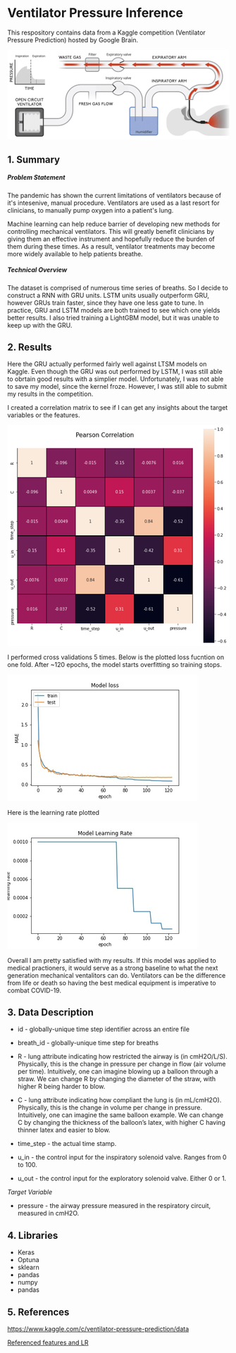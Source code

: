 # Ventilator Pressure Inference 


This respository contains data from a Kaggle competition 
(Ventilator Pressure Prediction) hosted by Google Brain.

![Loss Function](https://github.com/victorvvu/Google_Ventilator_RNN/blob/main/data_set_imgs/vent_gif.gif?raw=true)

## 1. Summary 

##### Problem Statement

The pandemic has shown the current limitations of ventilators because of it's intesenive, manual procedure. 
Ventilators are used as a last resort for clinicians, to manually pump oxygen into a patient's lung. 


Machine learning can help reduce barrier of developing new methods for controlling mechanical ventilators. 
This will greatly benefit clinicians by giving them an effective instrument and hopefully reduce the burden of them during these times.
As a result, ventilator treatments may become more widely available to help patients breathe.

##### Technical Overview
The dataset is comprised of numerous time series of breaths. So I decide to construct a RNN with GRU units. LSTM units usually outperform GRU, however
GRUs train faster, since they have one less gate to tune. In practice, GRU and LSTM models are both trained to see which one yields better results. I also tried training a LightGBM model, but it was unable to keep up with the GRU.

## 2. Results
Here the GRU actually performed fairly well against LTSM models on Kaggle. Even though the GRU was out performed by LSTM, I was still able to obrtain good results with a simplier model. Unfortunately, I was not able to save my model, since the kernel froze. However, I was still able to submit my results in the competition. 

I created a correlation matrix to see if I can get any insights about the target variables or the features.

![corr](https://github.com/victorvvu/Google_Ventilator_RNN/blob/main/data_set_imgs/correlation_feat.png?raw=true)

I performed cross validations 5 times. Below is the plotted loss fucntion on one fold. After ~120 epochs, the model starts overfitting so training stops.


![Loss Function](https://github.com/victorvvu/Google_Ventilator_RNN/blob/main/data_set_imgs/fig%20(3).jpg?raw=true)

Here is the learning rate plotted


![Learning Rate](https://github.com/victorvvu/Google_Ventilator_RNN/blob/main/data_set_imgs/fig2%20(1).jpg?raw=true)

 
Overall I am pretty satisfied with my results. If this model was applied to medical practioners, it would serve as a strong baseline to what the next generation mechanical ventalitors can do. Ventilators can be the difference from life or death so having the best medical equipment is imperative to combat COVID-19.
 
## 3. Data Description

- id - globally-unique time step identifier across an entire file

- breath_id - globally-unique time step for breaths

- R - lung attribute indicating how restricted the airway is (in cmH2O/L/S). Physically, this is the change in pressure per change in flow (air volume per time). Intuitively, one can imagine blowing up a balloon through a straw. We can change R by changing the diameter of the straw, with higher R being harder to blow.

- C - lung attribute indicating how compliant the lung is (in mL/cmH2O). Physically, this is the change in volume per change in pressure. Intuitively, one can imagine the same balloon example. We can change C by changing the thickness of the balloon’s latex, with higher C having thinner latex and easier to blow.

- time_step - the actual time stamp.

- u_in - the control input for the inspiratory solenoid valve. Ranges from 0 to 100.

- u_out - the control input for the exploratory solenoid valve. Either 0 or 1.

*Target Variable*
- pressure - the airway pressure measured in the respiratory circuit, measured in cmH2O.

  
## 4. Libraries

- Keras
- Optuna
- sklearn
- pandas
- numpy
- pandas 
## 5. References

https://www.kaggle.com/c/ventilator-pressure-prediction/data

[Referenced features and LR](https://www.kaggle.com/tenffe/finetune-of-tensorflow-bidirectional-lstm)
